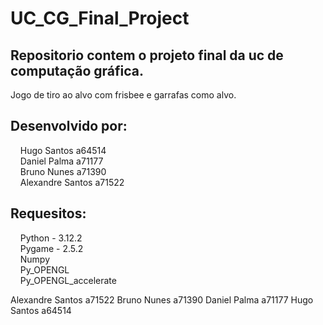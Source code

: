 # UC_CG_Final_Project

## Repositorio contem o projeto final da uc de computação gráfica.<br>
Jogo de tiro ao alvo com frisbee e garrafas como alvo.

## Desenvolvido por:<br>
&nbsp;&nbsp;&nbsp;&nbsp;Hugo Santos a64514<br>
&nbsp;&nbsp;&nbsp;&nbsp;Daniel Palma a71177<br>
&nbsp;&nbsp;&nbsp;&nbsp;Bruno Nunes a71390<br>
&nbsp;&nbsp;&nbsp;&nbsp;Alexandre Santos a71522<br>

## Requesitos:<br>
&nbsp;&nbsp;&nbsp;&nbsp;Python - 3.12.2<br> 
&nbsp;&nbsp;&nbsp;&nbsp;Pygame - 2.5.2<br>
&nbsp;&nbsp;&nbsp;&nbsp;Numpy<br>
&nbsp;&nbsp;&nbsp;&nbsp;Py_OPENGL<br>
&nbsp;&nbsp;&nbsp;&nbsp;Py_OPENGL_accelerate<br>

Alexandre Santos a71522
Bruno Nunes a71390
Daniel Palma a71177
Hugo Santos a64514
